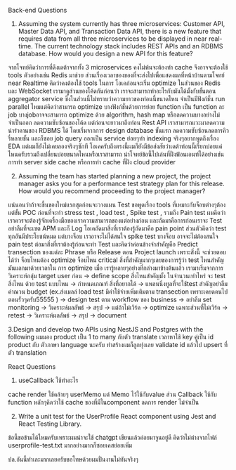 Back-end Questions

1. Assuming the system currently has three microservices: Customer API, Master Data API,
and Transaction Data API, there is a new feature that requires data from all three
microservices to be displayed in near real-time. The current technology stack includes
REST APIs and an RDBMS database. How would you design a new API for this feature?

จากโจทย์คิดว่าการที่ดึงเดต้าจากทั้ง 3 microservices คงไม่พ้นจะต้องทำ cache จึงอาจจะต้องใช้ tools ตัวอย่างเช่น Redis มาช่วย ส่วนเรื่องเวลาของของที่จะส่งไปเพื่อแสดงผลที่หน้าบ้านตามโจทย์ near Realtime คิดว่าคงต้องใช้ tools ในการ โอเคก่อนจะเริ่ม optimize ในส่วนของ Redis และ WebSocket เรามาดูส่วนของโค้ดกันก่อนว่า เราจะสามารถทำอะไรกับมันได้มั้งกับขั้นตอน aggregator service ซึ่งในส่วนนี้ไม่ทราบว่าความยาวของท่อนนี้ขนาดไหน จำเป็นมีฟังก์ชั่น run parallel ไหมแต่คิดว่าสามารถ optimize บางฟังก์ชั่นด้วยการย่อย function เป็น function ละ job บางjobอาจจะสามารถ optimize ด้วย algorithm, hash map หรือลดความบางอย่างไม่จำเป็นออก ลดความซับซ้อนของโค้ด แต่ก่อนจะยาวมาถึงท่อน Rest API เราสามารถแวะมาลดความน่ารำคานของ RDBMS  ได้ โดยเริ่มจากการ design database ขั้นแรก ลดความซับซ้อนลดการคิวรี่หลายขั้น และก็ซอย job query ออกเป็น service ย่อยๆทำ indexing จริงๆอยากพูดถึงเรื่อง EDA แต่ผมก็ยังไม่เคยลองจริงๆซักที โอเคครับถึงตรงนี้ผมก็ยังมีข้อส่งสัยว่าเดต้าท่อนนี้เรียกบ่อยแค่ไหนครับรวมถึงเปลี่ยนบ่อยขนาดไหนหรือเราสามารถ นำโจทย์ข้อนี้ไปเล่นที่ฝั่งฟ้อนเอนท์ได้อย่างเช่นการทำ server side cache หรือการทำ cache ที่ฝั่ง cloud provider

2. Assuming the team has started planning a new project, the project manager asks you for a
performance test strategy plan for this release. How would you recommend proceeding to
the project manager?

แน่นอนว่าถ้าจะขึ้นของใหม่แรกสุดก่อนจะวางแผน Test ขอพูดเรื่อง tools ที่เหมาะกับจ็อบต่างๆต้องแต่ขั้น POC ก่อนที่จะทำ stress test , load test , Spike test , รวมถึง Pain test  ผมคิดว่าเราควรจะต้องรู้จักเครื่องมือของเราความสามารถของแต่อย่างก่อน และถัดมาคือการก่อนเราจะ Test อย่าลืมที่จะเซต APM และก็ Log โอเคถัดมาสิ่งที่เราต้องรู้ถัดมาคือ pain point ส่วนตัวคิดว่า test ทุกอันมีประโยชน์หมด แต่บางจ็อบ เราอาจะไม่ได้สนใจ spike test บางจ็อบ อาจจะไม่ต้องสนใจ pain test ต่อมาสิ่งที่เราต้องรู้ก่อนจะทำ Test และคิดว่าค่อนข้างจำสำคัญคือ Predict transection ของแต่ละ Phrase หรือ Release ตอน Project launch เพราะสิ่งนี้ จะช่วยตอบได้ว่า จ็อบไหนต้อง optimize จ็อบไหน critical สิ่งที่สำคัญมากๆเลยของการรู้ว่า test ไหนสำคัญ มันแลกมาด้วยเวลาใน การ optimize เมื่อ เรารู้หลายๆอย่างที่กล่างมาข้างต้นแล้ว เรามาเริ่มจากการ วิเคราะห์กลุ่ม target user ก่อน -> define scope สิ่งไหนสำคัญมั้ง ในจำนวนเท่าไหร่ จะ test สิ่งไหน ด้วย test แบบไหน -> กำหนดเกณฑ์ สิ่งที่อยากได้ -> แพลนนิ่งทูลที่จะใช้test สำคัญอย่าลืมคำณวน budget (ex.ส่งเมลล์ load test มีค่าใช้จ่ายเพิ่มเติมตาม transection เพราะเคยดดนไปตอนรั่วๆครับ55555 ) -> design test ตาม workflow ของ business -> อย่าลืม set monitoring -> วิเคราะห์ผลลัพธ์ -> สรุป -> แต่ถ้าไม่เวิร์ค -> optimize เฉพาะส่วนที่ไม่เวิร์ค -> retest ->  วิเคราะห์ผลลัพธ์ -> สรุป -> document


3.Design and develop two APIs using NestJS and Postgres with the following
    ผมมอง product เป็น 1 to many กับตัว translate เวลาหาใช้ key คู่เป็น id product กับ ตัวภาษา language นะครับ ท่าสร้างผมก็ลูกทุ่งเลย validate id แล้วไป upsert ที่ตัว translation


React Questions

1. useCallback ใช้ทําอะไร

cache render ใช้คล้ายๆ userMemo แต่ Memo ไว้ใช้กับvalue ส่วน Callback ใช้กับ function หลักๆคิดว่าใช้ cache ของที่มีในcomponent ลดการ render ไม่จำเป็น

2. Write a unit test for the UserProfile React component using Jest and React Testing
Library.

ข้อนี้ขอข้ามได้ไหมครับเพราะผมน่าจะใช้ chatgpt เขียนแล้วค่อยมาจูนอยู่ดี คิดว่าไม่ต่างจากไฟล์ userprofile-test.txt มากอย่างมากก็ซอยเคสย่อยเพิ่ม


ปล.อันนี้ทำเละมากเลยครับขอโทษด้วยผมปั่นงานไม่ทันจริงๆ